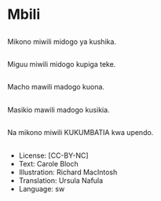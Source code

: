 # Mbili

##

##
Mikono miwili midogo
ya kushika.


##

##
Miguu miwili midogo
kupiga teke.


##

##
Macho mawili madogo
kuona.


##

##
Masikio mawili madogo
kusikia.


##

##
Na mikono miwili
KUKUMBATIA kwa
upendo.


##
* License: [CC-BY-NC]
* Text: Carole Bloch
* Illustration: Richard MacIntosh
* Translation: Ursula Nafula
* Language: sw
